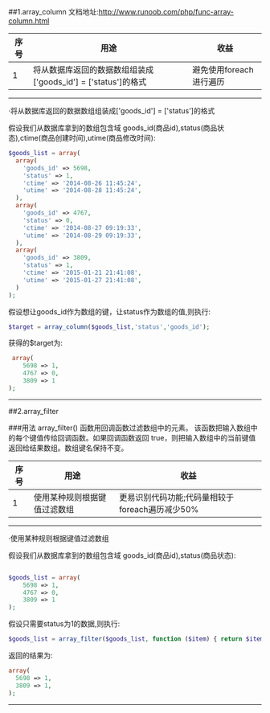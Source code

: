 ##1.array_column
文档地址:http://www.runoob.com/php/func-array-column.html

序号|                            用途                              |        收益
----|--------------------------------------------------------------|-----------------------
1   |将从数据库返回的数据数组组装成['goods_id'] = ['status']的格式 |避免使用foreach进行遍历

---

·将从数据库返回的数据数组组装成['goods_id'] = ['status']的格式

假设我们从数据库拿到的数组包含域 goods_id(商品id),status(商品状态),ctime(商品创建时间),utime(商品修改时间):
```php
$goods_list = array(
  array(
    'goods_id' => 5698,
    'status' => 1,
    'ctime' => '2014-08-26 11:45:24',
    'utime' => '2014-08-28 11:45:24',
  ),
  array(
    'goods_id' => 4767,
    'status' => 0,
    'ctime' => '2014-08-27 09:19:33',
    'utime' => '2014-08-29 09:19:33',
  ),
  array(
    'goods_id' => 3809,
    'status' => 1,
    'ctime' => '2015-01-21 21:41:08',
    'utime' => '2015-01-27 21:41:08',
  )
);
```
假设想让goods_id作为数组的键，让status作为数组的值,则执行:
```php
$target = array_column($goods_list,'status','goods_id');
```
获得的$target为:
```php
 array(
    5698 => 1,
    4767 => 0,
    3809 => 1
);
```
---

##2.array_filter

###用法
array_filter() 函数用回调函数过滤数组中的元素。
该函数把输入数组中的每个键值传给回调函数。如果回调函数返回 true，则把输入数组中的当前键值返回给结果数组。数组键名保持不变。

序号|                            用途                              |        收益
----|--------------------------------------------------------------|-----------------------------------------------
1   |使用某种规则根据键值过滤数组                                  |更易识别代码功能;代码量相较于foreach遍历减少50%

---

·使用某种规则根据键值过滤数组

假设我们从数据库拿到的数组包含域 goods_id(商品id),status(商品状态):

```php

$goods_list = array(
    5698 => 1,
    4767 => 0,
    3809 => 1
);
```

假设只需要status为1的数据,则执行:

```php
$goods_list = array_filter($goods_list, function ($item) { return $item == 1; });
```

返回的结果为:

```php
array(
  5698 => 1,
  3809 => 1,
);
```

---
